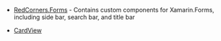 * [RedCorners.Forms](https://github.com/saeedafshari/RedCorners.Forms) - Contains custom components for Xamarin.Forms, including side bar, search bar, and title bar

* [CardView](https://github.com/AndreiMisiukevich/CardView)
